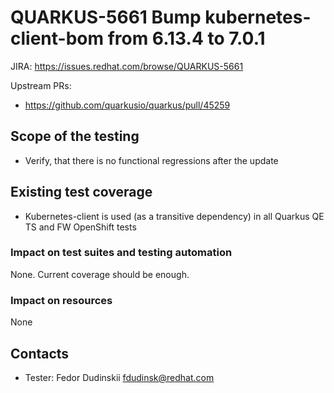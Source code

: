 # QUARKUS-5661 Bump kubernetes-client-bom from 6.13.4 to 7.0.1

JIRA: https://issues.redhat.com/browse/QUARKUS-5661

Upstream PRs:
- https://github.com/quarkusio/quarkus/pull/45259

## Scope of the testing
- Verify, that there is no functional regressions after the update

## Existing test coverage
* Kubernetes-client is used (as a transitive dependency) in all Quarkus QE TS and FW OpenShift tests

### Impact on test suites and testing automation
None. Current coverage should be enough.
 
### Impact on resources
None

## Contacts
* Tester: Fedor Dudinskii <fdudinsk@redhat.com>
